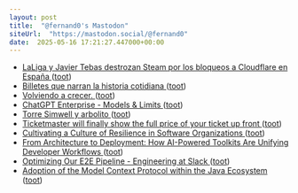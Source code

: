 ```yaml
---
layout: post
title:  "@fernand0's Mastodon"
siteUrl:  "https://mastodon.social/@fernand0"
date:  2025-05-16 17:21:27.447000+00:00
---
```

*  [LaLiga y Javier Tebas destrozan Steam por los bloqueos a Cloudflare en España ](https://computerhoy.20minutos.es/tecnologia/laliga-javier-tebas-destrozan-steam-bloqueos-cloudflare-espana-146055) ([toot](https://mastodon.social/@fernand0/114518660706515937))
*  [Billetes que narran la historia cotidiana ](https://www.elcomercio.es/culturas/museo-ferrocarril-asturias-donacion-tickets-transporte-20250511085414-nt.htm) ([toot](https://mastodon.social/@fernand0/114518481892208442))
*  [Volviendo a crecer. ](https://avecesunafoto.wordpress.com/2025/05/15/volviendo-a-crecer) ([toot](https://mastodon.social/@fernand0/114518436266638046))
*  [ChatGPT Enterprise - Models &amp; Limits   ](https://help.openai.com/en/articles/11165333-chatgpt-enterprise-models-limits) ([toot](https://mastodon.social/@fernand0/114518191895060301))
*  [Torre Simwell y arbolito ](https://www.flickr.com/photos/fernand0/54479494124) ([toot](https://mastodon.social/@fernand0/114517992821840829))
*  [Ticketmaster will finally show the full price of your ticket up front ](https://www.theverge.com/news/665087/ticketmaster-all-in-prices-junk-fee) ([toot](https://mastodon.social/@fernand0/114517923272282990))
*  [Cultivating a Culture of Resilience in Software Organizations ](https://www.infoq.com/news/2025/05/resilience-software-organization) ([toot](https://mastodon.social/@fernand0/114517719114431570))
*  [From Architecture to Deployment: How AI-Powered Toolkits Are Unifying Developer Workflows ](https://www.infoq.com/news/2025/05/ai-toolkit-unify-workflows) ([toot](https://mastodon.social/@fernand0/114517539252434215))
*  [Optimizing Our E2E Pipeline - Engineering at Slack ](https://slack.engineering/speedup-e2e-testing) ([toot](https://mastodon.social/@fernand0/114517178548223017))
*  [Adoption of the Model Context Protocol within the Java Ecosystem ](https://www.infoq.com/news/2025/05/mcp-within-java-ecosystem) ([toot](https://mastodon.social/@fernand0/114517071959249575))

